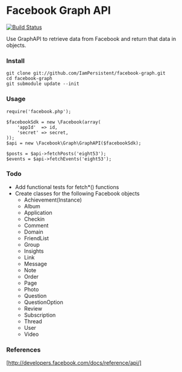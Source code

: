 # Facebook Graph API

[![Build Status](https://secure.travis-ci.org/IamPersistent/facebook-graph.png)](http://travis-ci.org/IamPersistent/facebook-graph)

Use GraphAPI to retrieve data from Facebook and return that data in objects.

### Install

    git clone git://github.com/IamPersistent/facebook-graph.git
    cd facebook-graph
    git submodule update --init

### Usage

    require('facebook.php');

    $facebookSdk = new \Facebook(array(
        'appId'  => id,
        'secret' => secret,
    ));
    $api = new \Facebook\Graph\GraphAPI($facebookSdk);

    $posts = $api->fetchPosts('eight53');
    $events = $api->fetchEvents('eight53');

### Todo

 * Add functional tests for fetch*() functions
 * Create classes for the following Facebook objects
    * Achievement(Instance)
    * Album
    * Application
    * Checkin
    * Comment
    * Domain
    * FriendList
    * Group
    * Insights
    * Link
    * Message
    * Note
    * Order
    * Page
    * Photo
    * Question
    * QuestionOption
    * Review
    * Subscription
    * Thread
    * User
    * Video

### References
[http://developers.facebook.com/docs/reference/api/]